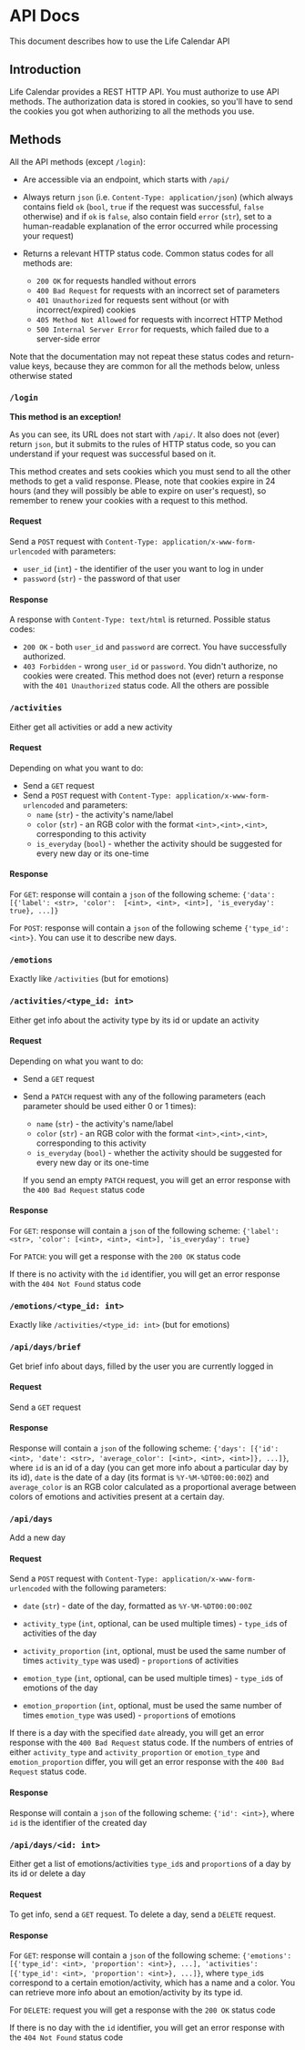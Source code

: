 # API Docs
This document describes how to use the Life Calendar API


## Introduction
Life Calendar provides a REST HTTP API. You must authorize to use API methods. The authorization data is stored in
cookies, so you'll have to send the cookies you got when authorizing to all the methods you use.


## Methods
All the API methods (except `/login`):

- Are accessible via an endpoint, which starts with `/api/`

- Always return `json` (i.e. `Content-Type: application/json`) (which always contains field `ok` (`bool`, `true` if the
request was successful, `false` otherwise) and if `ok` is `false`, also contain field `error` (`str`), set to a
human-readable explanation of the error occurred while processing your request)

- Returns a relevant HTTP status code. Common status codes for all methods are:
    - `200 OK` for requests handled without errors
    - `400 Bad Request` for requests with an incorrect set of parameters
    - `401 Unauthorized` for requests sent without (or with incorrect/expired) cookies
    - `405 Method Not Allowed` for requests with incorrect HTTP Method
    - `500 Internal Server Error` for requests, which failed due to a server-side error

Note that the documentation may not repeat these status codes and return-value keys, because they are common for all the
methods below, unless otherwise stated


### `/login`
**This method is an exception!**

As you can see, its URL does not start with `/api/`. It also does not (ever) return `json`, but it submits to the rules
of HTTP status code, so you can understand if your request was successful based on it.

This method creates and sets cookies which you must send to all the other methods to get a valid response. Please,
note that cookies expire in 24 hours (and they will possibly be able to expire on user's request), so remember to renew
your cookies with a request to this method.

#### Request
Send a `POST` request with `Content-Type: application/x-www-form-urlencoded` with parameters:
- `user_id` (`int`) - the identifier of the user you want to log in under
- `password` (`str`) - the password of that user

#### Response
A response with `Content-Type: text/html` is returned. Possible status codes:
- `200 OK` - both `user_id` and `password` are correct. You have successfully authorized.
- `403 Forbidden` - wrong `user_id` or `password`. You didn't authorize, no cookies were created.
This method does not (ever) return a response with the `401 Unauthorized` status code. All the others are possible


### `/activities`
Either get all activities or add a new activity

#### Request
Depending on what you want to do:
- Send a `GET` request
- Send a `POST` request with `Content-Type: application/x-www-form-urlencoded` and parameters:
    - `name` (`str`) - the activity's name/label
    - `color` (`str`) - an RGB color with the format `<int>,<int>,<int>`, corresponding to this activity
    - `is_everyday` (`bool`) - whether the activity should be suggested for every new day or its one-time
    
#### Response
For `GET`: response will contain a `json` of the following scheme: `{'data': [{'label': <str>, 'color': 
[<int>, <int>, <int>], 'is_everyday': true}, ...]}`
    
For `POST`: response will contain a `json` of the following scheme `{'type_id': <int>}`. You can use it to describe new
days.


### `/emotions`
Exactly like `/activities` (but for emotions)


### `/activities/<type_id: int>`
Either get info about the activity type by its id or update an activity

#### Request
Depending on what you want to do:

- Send a `GET` request

- Send a `PATCH` request with any of the following parameters (each parameter should be used either 0 or 1 times):
    - `name` (`str`) - the activity's name/label
    - `color` (`str`) - an RGB color with the format `<int>,<int>,<int>`, corresponding to this activity
    - `is_everyday` (`bool`) - whether the activity should be suggested for every new day or its one-time

    If you send an empty `PATCH` request, you will get an error response with the `400 Bad Request` status code

#### Response
For `GET`: response will contain a `json` of the following scheme: `{'label': <str>, 'color': [<int>, <int>, <int>],
'is_everyday': true}`

For `PATCH`: you will get a response with the `200 OK` status code

If there is no activity with the `id` identifier, you will get an error response with the `404 Not Found` status code


### `/emotions/<type_id: int>`
Exactly like `/activities/<type_id: int>` (but for emotions)


### `/api/days/brief`
Get brief info about days, filled by the user you are currently logged in
<!-- TODO: probably add some parameters limiting which days we want to retrieve (probably, dates range?) -->
<!-- TODO: probably merge `/api/days/brief` with `/api/days`? I.e. make one endpoint with GET and POST methods -->

#### Request
Send a `GET` request

#### Response
Response will contain a `json` of the following scheme: `{'days': [{'id': <int>, 'date': <str>, 'average_color':
[<int>, <int>, <int>]}, ...]}`, where `id` is an id of a day (you can get more info about a particular day by its id),
`date` is the date of a day (its format is `%Y-%M-%DT00:00:00Z`) and `average_color` is an RGB color calculated as a
proportional average between colors of emotions and activities present at a certain day.
<!-- TODO: Remove the `T00:00:00Z` part from the date format -->


### `/api/days`
Add a new day

#### Request
Send a `POST` request with `Content-Type: application/x-www-form-urlencoded` with the following parameters:
- `date` (`str`) - date of the day, formatted as `%Y-%M-%DT00:00:00Z`

- `activity_type` (`int`, optional, can be used multiple times) - `type_id`s of activities of the day

- `activity_proportion` (`int`, optional, must be used the same number of times `activity_type` was used) - 
`proportion`s of activities

- `emotion_type` (`int`, optional, can be used multiple times) - `type_id`s of emotions of the day

- `emotion_proportion` (`int`, optional, must be used the same number of times `emotion_type` was used) - 
`proportion`s of emotions

If there is a day with the specified `date` already, you will get an error response with the `400 Bad Request` status
code. If the numbers of entries of either `activity_type` and `activity_proportion` or `emotion_type` and
`emotion_proportion` differ, you will get an error response with the `400 Bad Request` status code.

#### Response
Response will contain a `json` of the following scheme: `{'id': <int>}`, where `id` is the identifier of the created day
 
 
### `/api/days/<id: int>`
Either get a list of emotions/activities `type_id`s and `proportion`s of a day by its id or delete a day
<!-- TODO: probably add a parameter to specify if we want to retrieve only activities or only emotions -->
<!-- TODO: add day update mechanism instead of requiring to delete and add a day -->

#### Request
To get info, send a `GET` request. To delete a day, send a `DELETE` request.

#### Response
For `GET`: response will contain a `json` of the following scheme: `{'emotions': [{'type_id': <int>, 'proportion':
<int>}, ...], 'activities': [{'type_id': <int>, 'proportion': <int>}, ...]}`, where `type_id`s correspond to a certain
emotion/activity, which has a name and a color. You can retrieve more info about an emotion/activity by its type id.

For `DELETE`: request you will get a response with the `200 OK` status code

If there is no day with the `id` identifier, you will get an error response with the `404 Not Found` status code
